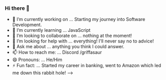 ### Hi there 👋

- 🔭 I’m currently working on ... Starting my journey into Software Development.
- 🌱 I’m currently learning ... JavaScript
- 👯 I’m looking to collaborate on ... nothing at the moment!
- 🤔 I’m looking for help with ... everything! I'll never say no to advice!
- 💬 Ask me about ... anything you think I could answer.
- 📫 How to reach me: ... Discord /griffasaur
- 😄 Pronouns: ... He/Him
- ⚡ Fun fact: ... Started my career in banking, went to Amazon which led me down this rabbit hole!
-->
